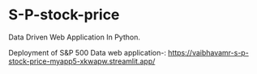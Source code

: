 # S-P-stock-price
Data Driven Web Application In Python.


Deployment of S&P 500 Data web application-: https://vaibhavamr-s-p-stock-price-myapp5-xkwapw.streamlit.app/
